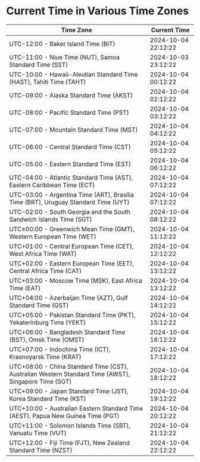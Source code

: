 # Current Time in Various Time Zones

| Time Zone | Current Time |
|-----------|--------------|
| UTC-12:00 - Baker Island Time (BIT) | 2024-10-04 22:12:22 |
| UTC-11:00 - Niue Time (NUT), Samoa Standard Time (SST) | 2024-10-03 23:12:22 |
| UTC-10:00 - Hawaii-Aleutian Standard Time (HAST), Tahiti Time (TAHT) | 2024-10-04 00:12:22 |
| UTC-09:00 - Alaska Standard Time (AKST) | 2024-10-04 02:12:22 |
| UTC-08:00 - Pacific Standard Time (PST) | 2024-10-04 03:12:22 |
| UTC-07:00 - Mountain Standard Time (MST) | 2024-10-04 04:12:22 |
| UTC-06:00 - Central Standard Time (CST) | 2024-10-04 05:12:22 |
| UTC-05:00 - Eastern Standard Time (EST) | 2024-10-04 06:12:22 |
| UTC-04:00 - Atlantic Standard Time (AST), Eastern Caribbean Time (ECT) | 2024-10-04 07:12:22 |
| UTC-03:00 - Argentina Time (ART), Brasília Time (BRT), Uruguay Standard Time (UYT) | 2024-10-04 07:12:22 |
| UTC-02:00 - South Georgia and the South Sandwich Islands Time (SGT) | 2024-10-04 08:12:22 |
| UTC±00:00 - Greenwich Mean Time (GMT), Western European Time (WET) | 2024-10-04 11:12:22 |
| UTC+01:00 - Central European Time (CET), West Africa Time (WAT) | 2024-10-04 12:12:22 |
| UTC+02:00 - Eastern European Time (EET), Central Africa Time (CAT) | 2024-10-04 13:12:22 |
| UTC+03:00 - Moscow Time (MSK), East Africa Time (EAT) | 2024-10-04 13:12:22 |
| UTC+04:00 - Azerbaijan Time (AZT), Gulf Standard Time (GST) | 2024-10-04 14:12:22 |
| UTC+05:00 - Pakistan Standard Time (PKT), Yekaterinburg Time (YEKT) | 2024-10-04 15:12:22 |
| UTC+06:00 - Bangladesh Standard Time (BST), Omsk Time (OMST) | 2024-10-04 16:12:22 |
| UTC+07:00 - Indochina Time (ICT), Krasnoyarsk Time (KRAT) | 2024-10-04 17:12:22 |
| UTC+08:00 - China Standard Time (CST), Australian Western Standard Time (AWST), Singapore Time (SGT) | 2024-10-04 18:12:22 |
| UTC+09:00 - Japan Standard Time (JST), Korea Standard Time (KST) | 2024-10-04 19:12:22 |
| UTC+10:00 - Australian Eastern Standard Time (AEST), Papua New Guinea Time (PGT) | 2024-10-04 20:12:22 |
| UTC+11:00 - Solomon Islands Time (SBT), Vanuatu Time (VUT) | 2024-10-04 21:12:22 |
| UTC+12:00 - Fiji Time (FJT), New Zealand Standard Time (NZST) | 2024-10-04 22:12:22 |
